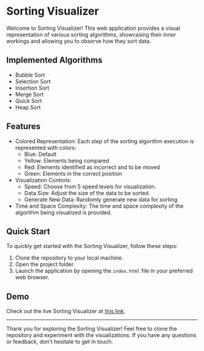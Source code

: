 # Sorting Visualizer

Welcome to Sorting Visualizer! This web application provides a visual representation of various sorting algorithms, showcasing their inner workings and allowing you to observe how they sort data.

## Implemented Algorithms

- Bubble Sort
- Selection Sort
- Insertion Sort
- Merge Sort
- Quick Sort
- Heap Sort

## Features

- Colored Representation: Each step of the sorting algorithm execution is represented with colors:
  - Blue: Default
  - Yellow: Elements being compared
  - Red: Elements identified as incorrect and to be moved
  - Green: Elements in the correct position
- Visualization Controls:
  - Speed: Choose from 5 speed levels for visualization.
  - Data Size: Adjust the size of the data to be sorted.
  - Generate New Data: Randomly generate new data for sorting.
- Time and Space Complexity: The time and space complexity of the algorithm being visualized is provided.

## Quick Start

To quickly get started with the Sorting Visualizer, follow these steps:

1. Clone the repository to your local machine.
2. Open the project folder.
3. Launch the application by opening the `index.html` file in your preferred web browser.

## Demo

Check out the live Sorting Visualizer at [this link](https://rashikumari771.github.io/Sorting_visualizer/).

---

Thank you for exploring the Sorting Visualizer! Feel free to clone the repository and experiment with the visualizations. If you have any questions or feedback, don't hesitate to get in touch.
